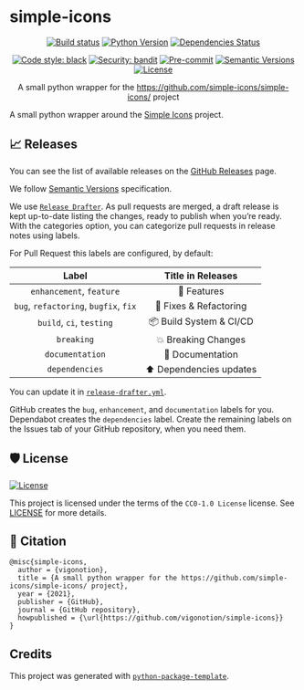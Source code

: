 # simple-icons

<div align="center">

[![Build status](https://github.com/vigonotion/simple-icons/workflows/build/badge.svg?branch=master&event=push)](https://github.com/vigonotion/simple-icons/actions?query=workflow%3Abuild)
[![Python Version](https://img.shields.io/pypi/pyversions/simple-icons.svg)](https://pypi.org/project/simple-icons/)
[![Dependencies Status](https://img.shields.io/badge/dependencies-up%20to%20date-brightgreen.svg)](https://github.com/vigonotion/simple-icons/pulls?utf8=%E2%9C%93&q=is%3Apr%20author%3Aapp%2Fdependabot)

[![Code style: black](https://img.shields.io/badge/code%20style-black-000000.svg)](https://github.com/psf/black)
[![Security: bandit](https://img.shields.io/badge/security-bandit-green.svg)](https://github.com/PyCQA/bandit)
[![Pre-commit](https://img.shields.io/badge/pre--commit-enabled-brightgreen?logo=pre-commit&logoColor=white)](https://github.com/vigonotion/simple-icons/blob/master/.pre-commit-config.yaml)
[![Semantic Versions](https://img.shields.io/badge/%F0%9F%9A%80-semantic%20versions-informational.svg)](https://github.com/vigonotion/simple-icons/releases)
[![License](https://img.shields.io/github/license/vigonotion/simple-icons)](https://github.com/vigonotion/simple-icons/blob/master/LICENSE)

A small python wrapper for the https://github.com/simple-icons/simple-icons/ project
</div>

A small python wrapper around the [Simple Icons](https://github.com/simple-icons/simple-icons/) project.

## 📈 Releases

You can see the list of available releases on the [GitHub Releases](https://github.com/vigonotion/simple-icons/releases) page.

We follow [Semantic Versions](https://semver.org/) specification.

We use [`Release Drafter`](https://github.com/marketplace/actions/release-drafter). As pull requests are merged, a draft release is kept up-to-date listing the changes, ready to publish when you’re ready. With the categories option, you can categorize pull requests in release notes using labels.

For Pull Request this labels are configured, by default:

|               **Label**               |  **Title in Releases**  |
|:-------------------------------------:|:----------------------:|
| `enhancement`, `feature`              | 🚀 Features             |
| `bug`, `refactoring`, `bugfix`, `fix` | 🔧 Fixes & Refactoring  |
| `build`, `ci`, `testing`              | 📦 Build System & CI/CD |
| `breaking`                            | 💥 Breaking Changes     |
| `documentation`                       | 📝 Documentation        |
| `dependencies`                        | ⬆️ Dependencies updates |

You can update it in [`release-drafter.yml`](https://github.com/vigonotion/simple-icons/blob/master/.github/release-drafter.yml).

GitHub creates the `bug`, `enhancement`, and `documentation` labels for you. Dependabot creates the `dependencies` label. Create the remaining labels on the Issues tab of your GitHub repository, when you need them.

## 🛡 License

[![License](https://img.shields.io/github/license/vigonotion/simple-icons)](https://github.com/vigonotion/simple-icons/blob/master/LICENSE)

This project is licensed under the terms of the `CC0-1.0 License` license. See [LICENSE](https://github.com/vigonotion/simple-icons/blob/master/LICENSE) for more details.

## 📃 Citation

```
@misc{simple-icons,
  author = {vigonotion},
  title = {A small python wrapper for the https://github.com/simple-icons/simple-icons/ project},
  year = {2021},
  publisher = {GitHub},
  journal = {GitHub repository},
  howpublished = {\url{https://github.com/vigonotion/simple-icons}}
}
```

## Credits

This project was generated with [`python-package-template`](https://github.com/TezRomacH/python-package-template).
